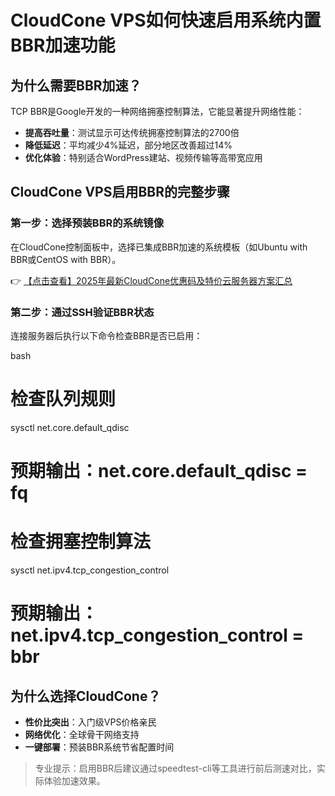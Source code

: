 # CloudCone VPS如何快速启用系统内置BBR加速功能

## 为什么需要BBR加速？

TCP BBR是Google开发的一种网络拥塞控制算法，它能显著提升网络性能：

- **提高吞吐量**：测试显示可达传统拥塞控制算法的2700倍
- **降低延迟**：平均减少4%延迟，部分地区改善超过14%
- **优化体验**：特别适合WordPress建站、视频传输等高带宽应用

## CloudCone VPS启用BBR的完整步骤

### 第一步：选择预装BBR的系统镜像
在CloudCone控制面板中，选择已集成BBR加速的系统模板（如Ubuntu with BBR或CentOS with BBR）。

👉 [【点击查看】2025年最新CloudCone优惠码及特价云服务器方案汇总](https://bit.ly/Cloudcone)

### 第二步：通过SSH验证BBR状态
连接服务器后执行以下命令检查BBR是否已启用：

bash
# 检查队列规则
sysctl net.core.default_qdisc
# 预期输出：net.core.default_qdisc = fq

# 检查拥塞控制算法
sysctl net.ipv4.tcp_congestion_control
# 预期输出：net.ipv4.tcp_congestion_control = bbr

## 为什么选择CloudCone？

- **性价比突出**：入门级VPS价格亲民
- **网络优化**：全球骨干网络支持
- **一键部署**：预装BBR系统节省配置时间

> 专业提示：启用BBR后建议通过speedtest-cli等工具进行前后测速对比，实际体验加速效果。